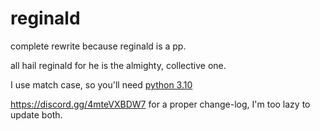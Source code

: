# reginald

complete rewrite because reginald is a pp.

all hail reginald for he is the almighty, collective one.

I use match case, so you'll need [python 3.10](https://www.python.org/downloads/release/python-3100b1/)

https://discord.gg/4mteVXBDW7 for a proper change-log, I'm too lazy to update both.